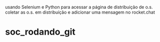 usando Selenium e Python para acessar a página de distribuição de o.s. coletar as o.s. em distribuíção e adicionar uma mensagem no rocket.chat
# soc_rodando_git
